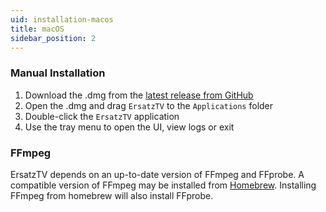 ```yaml
---
uid: installation-macos
title: macOS
sidebar_position: 2
---
```


### Manual Installation

1. Download the .dmg from the [latest release from GitHub](https://github.com/ErsatzTV/ErsatzTV/releases)
2. Open the .dmg and drag `ErsatzTV` to the `Applications` folder
3. Double-click the `ErsatzTV` application
4. Use the tray menu to open the UI, view logs or exit

### FFmpeg

ErsatzTV depends on an up-to-date version of FFmpeg and FFprobe. A compatible version of FFmpeg may be installed from [Homebrew](https://formulae.brew.sh/formula/ffmpeg). Installing FFmpeg from homebrew will also install FFprobe.

